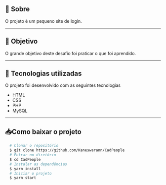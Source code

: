 ## 🔖 Sobre
O projeto é um pequeno site de login. 

---

## 📌 Objetivo
O grande objetivo deste desafio foi praticar o que foi aprendido. 

---

## 🚀 Tecnologias utilizadas
O projeto foi desenvolvido com as seguintes tecnologias
- HTML
- CSS
- PHP
- MySQL

---

## 📥Como baixar o projeto

```bash
  # Clonar o repositório
  $ git clone https://github.com/Kaneswarann/CadPeople
  # Entrar no diretório
  $ cd CadPeople
  # Instalar as dependências
  $ yarn install
  # Iniciar o projeto
  $ yarn start
```
